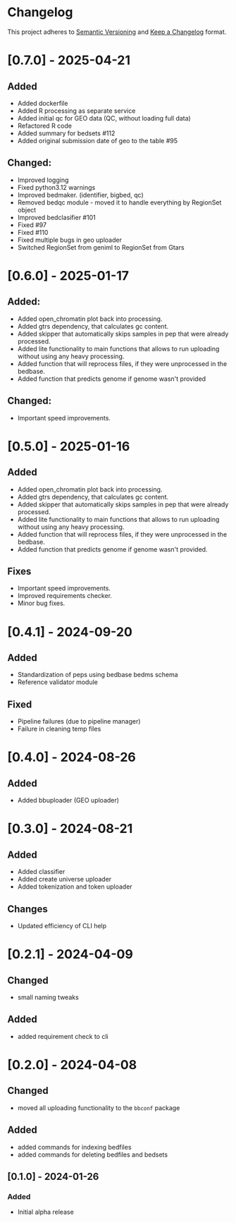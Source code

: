 # Changelog

This project adheres to [Semantic Versioning](https://semver.org/spec/v2.0.0.html) and [Keep a Changelog](https://keepachangelog.com/en/1.0.0/) format.


# [0.7.0] - 2025-04-21

## Added
- Added dockerfile
- Added R processing as separate service
- Added initial qc for GEO data (QC, without loading full data)
- Refactored R code
- Added summary for bedsets #112 
- Added original submission date of geo to the table #95 

## Changed:
- Improved logging
- Fixed python3.12 warnings
- Improved bedmaker. (identifier, bigbed, qc)
- Removed bedqc module - moved it to handle everything by RegionSet object
- Improved bedclasifier #101
- Fixed #97 
- Fixed #110
- Fixed multiple bugs in geo uploader
- Switched RegionSet from geniml to RegionSet from Gtars

# [0.6.0] - 2025-01-17

## Added:
- Added open_chromatin plot back into processing.
- Added gtrs dependency, that calculates gc content.
- Added skipper that automatically skips samples in pep that were already processed.
- Added lite functionality to main functions that allows to run uploading without using any heavy processing.
- Added function that will reprocess files, if they were unprocessed in the bedbase.
- Added function that predicts genome if genome wasn't provided

## Changed:
- Important speed improvements.


# [0.5.0] - 2025-01-16

## Added

- Added open_chromatin plot back into processing.
- Added gtrs dependency, that calculates gc content.
- Added skipper that automatically skips samples in pep that were already processed.
- Added lite functionality to main functions that allows to run uploading without using any heavy processing.
- Added function that will reprocess files, if they were unprocessed in the bedbase.
- Added function that predicts genome if genome wasn't provided.

## Fixes
- Important speed improvements.
- Improved requirements checker.
- Minor bug fixes.

# [0.4.1] - 2024-09-20
## Added
- Standardization of peps using bedbase bedms schema
- Reference validator module

## Fixed
- Pipeline failures (due to pipeline manager)
- Failure in cleaning temp files


# [0.4.0] - 2024-08-26
## Added
- Added bbuploader (GEO uploader)

# [0.3.0] - 2024-08-21
## Added
- Added classifier
- Added create universe uploader
- Added tokenization and token uploader

## Changes
- Updated efficiency of CLI help


# [0.2.1] - 2024-04-09
## Changed
- small naming tweaks

## Added
- added requirement check to cli


# [0.2.0] - 2024-04-08
## Changed
- moved all uploading functionality to the `bbconf` package

## Added
- added commands for indexing bedfiles
- added commands for deleting bedfiles and bedsets


## [0.1.0] - 2024-01-26
### Added
- Initial alpha release
